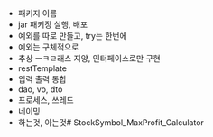 - 패키지 이름 
- jar 패키징 실행, 배포
- 예외를 따로 만들고, try는 한번에
- 예외는 구체적으로
- 추상 ㅡㅋㄹ래스 지양, 인터페이스로만 구현
- restTemplate
- 입력 출력 통합
- dao, vo, dto
- 프로세스, 쓰레드
- 네이밍
- 하는것, 아는것# StockSymbol_MaxProfit_Calculator
